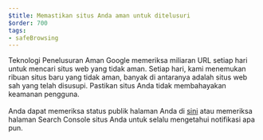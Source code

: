 ```yaml
---
$title: Memastikan situs Anda aman untuk ditelusuri
$order: 700
tags:
- safeBrowsing
---
```


Teknologi Penelusuran Aman Google memeriksa miliaran URL setiap hari untuk mencari situs web yang tidak aman. Setiap hari, kami menemukan ribuan situs baru yang tidak aman, banyak di antaranya adalah situs web sah yang telah disusupi. Pastikan situs Anda tidak membahayakan keamanan pengguna. <br><br> Anda dapat memeriksa status publik halaman Anda di [sini](https://transparencyreport.google.com/safe-browsing/search?hl=en) atau memeriksa halaman Search Console situs Anda untuk selalu mengetahui notifikasi apa pun.
